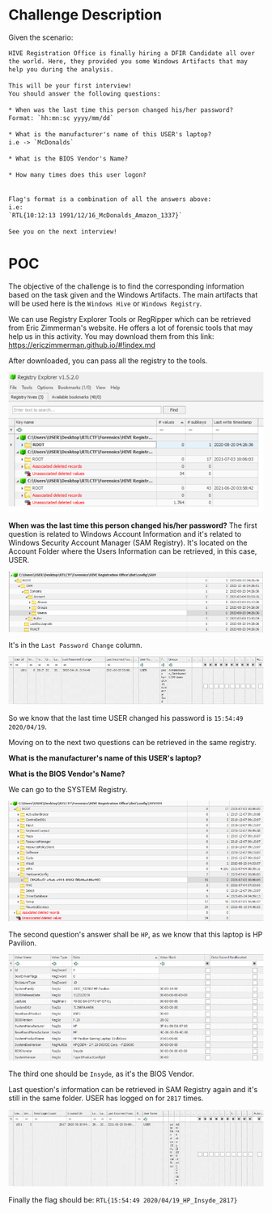 # Challenge Description

Given the scenario:

```
HIVE Registration Office is finally hiring a DFIR Candidate all over
the world. Here, they provided you some Windows Artifacts that may 
help you during the analysis.

This will be your first interview!
You should answer the following questions:

* When was the last time this person changed his/her password?
Format: `hh:mn:sc yyyy/mm/dd`

* What is the manufacturer's name of this USER's laptop?
i.e -> `McDonalds`
 
* What is the BIOS Vendor's Name?

* How many times does this user logon?


Flag's format is a combination of all the answers above:
i.e:
`RTL{10:12:13 1991/12/16_McDonalds_Amazon_1337}`

See you on the next interview!
```
# POC 

The objective of the challenge is to find the corresponding
information based on the task given and the Windows Artifacts.
The main artifacts that will be used here is the `Windows Hive` or
`Windows Registry`.

We can use Registry Explorer Tools or RegRipper which can be retrieved from
Eric Zimmerman's website. He offers a lot of forensic tools that may help us
in this activity. You may download them from this link:
https://ericzimmerman.github.io/#!index.md

After downloaded, you can pass all the registry to the tools.

<img src="images/poc1.png" />


**When was the last time this person changed his/her password?**
The first question is related to Windows Account Information and it's related to
Windows Security Account Manager (SAM Registry). It's located on the Account Folder
where the Users Information can be retrieved, in this case, USER.

<img src="images/poc2.png" />

It's in the `Last Password Change` column.

<img src="images/poc3.png" />

So we know that the last time USER changed his password is `15:54:49 2020/04/19`.

Moving on to the next two questions can be retrieved in the same registry.

**What is the manufacturer's name of this USER's laptop?**
<br>

**What is the BIOS Vendor's Name?**

We can go to the SYSTEM Registry.

<img src="images/poc4.png" />

The second question's answer shall be `HP`, as we know that this laptop is HP Pavilion.

<img src="images/poc5.png"/>

The third one should be `Insyde`, as it's the BIOS Vendor.

Last question's information can be retrieved in SAM Registry again and it's still in the same folder.
USER has logged on for `2817` times.

<img src="images/poc6.png" />

Finally the flag should be:
`RTL{15:54:49 2020/04/19_HP_Insyde_2817}`

